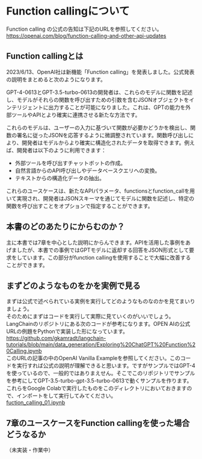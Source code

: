 # Function callingについて

Function calling の公式の告知は下記のURLを参照してください。  
https://openai.com/blog/function-calling-and-other-api-updates

## Function callingとは
2023/6/13、OpenAI社は新機能「Function calling」を発表しました。公式発表の説明をまとめると次のようになります。 
  
GPT-4-0613とGPT-3.5-turbo-0613の開発者は、これらのモデルに関数を記述し、モデルがそれらの関数を呼び出すための引数を含むJSONオブジェクトをインテリジェントに出力することが可能になりました。これは、GPTの能力を外部ツールやAPIとより確実に連携させる新たな方法です。

これらのモデルは、ユーザーの入力に基づいて関数が必要かどうかを検出し、関数の署名に従ったJSONを応答するように微調整されています。関数呼び出しにより、開発者はモデルからより確実に構造化されたデータを取得できます。例えば、開発者は以下のように利用できます：

- 外部ツールを呼び出すチャットボットの作成。
- 自然言語からのAPI呼び出しやデータベースクエリへの変換。
- テキストからの構造化データの抽出。

これらのユースケースは、新たなAPIパラメータ、functionsとfunction_callを用いて実現され、開発者はJSONスキーマを通じてモデルに関数を記述し、特定の関数を呼び出すことをオプションで指定することができます。

##  本書のどのあたりにからむのか？
主に本書では7章を中心とした説明にからんできます。APIを活用した事例をあげましたが、本書での事例ではGPTモデルに返却する回答をJSON形式として要求をしています。この部分がfunction callingを使用することで大幅に改善することができます。

## まずどのようなものをかを実例で見る
まずは公式で述べられている実例を実行してどのようなものなのかを見てまいりましょう。  
そのためにまずはコードを実行して実際に見ていくのがいいでしょう。LangChainのリポジトリにある次のコードが参考になります。OPEN AIの公式URLの例題をPythonで実装した形になっています。  
https://github.com/gkamradt/langchain-tutorials/blob/main/data_generation/Exploring%20ChatGPT%20Function%20Calling.ipynb  
このURLの記事の中のOpenAI Vanilla Exampleを参照してください。このコードを実行すれば公式の説明が理解できると思います。ですがサンプルではGPT-4を使っているので、一般的ではありまえせん。そこでこのリポジトリでサンプルを参考にしてGPT-3.5-turbo-gpt-3.5-turbo-0613で動くサンプルを作ります。  
これらをGoogle Colabで実行したものをこのディレクトリにおいておきますので、インポートをして実行してみてください。  
[fuction_calling_01.ipynb](https://github.com/gamasenninn/gihyo-ChatGPT/blob/main/additional_topics/function_calling/fuction_calling_01.ipynb)

## 7章のユースケースをFunction callingを使った場合どうなるか
（未実装・作業中）



